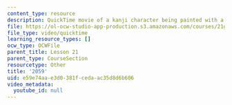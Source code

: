```yaml
---
content_type: resource
description: QuickTime movie of a kanji character being painted with a brush.
file: https://ol-ocw-studio-app-production.s3.amazonaws.com/courses/21g-504-japanese-iv-spring-2009/e59e74aae3d0381fcedaac35d8d6b606_2059.mov
file_type: video/quicktime
learning_resource_types: []
ocw_type: OCWFile
parent_title: Lesson 21
parent_type: CourseSection
resourcetype: Other
title: '2059'
uid: e59e74aa-e3d0-381f-ceda-ac35d8d6b606
video_metadata:
  youtube_id: null
---
```

